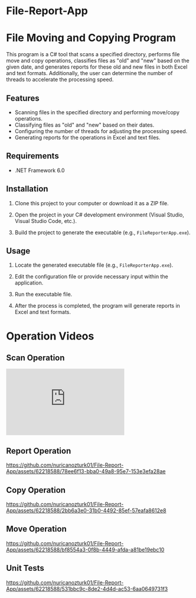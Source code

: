 # File-Report-App

# File Moving and Copying Program

This program is a C# tool that scans a specified directory, performs file move and copy operations, classifies files as "old" and "new" based on the given date, and generates reports for these old and new files in both Excel and text formats. Additionally, the user can determine the number of threads to accelerate the processing speed.

## Features

- Scanning files in the specified directory and performing move/copy operations.
- Classifying files as "old" and "new" based on their dates.
- Configuring the number of threads for adjusting the processing speed.
- Generating reports for the operations in Excel and text files.

## Requirements

- .NET Framework 6.0

## Installation

1. Clone this project to your computer or download it as a ZIP file.

2. Open the project in your C# development environment (Visual Studio, Visual Studio Code, etc.).

3. Build the project to generate the executable (e.g., `FileReporterApp.exe`).

## Usage

1. Locate the generated executable file (e.g., `FileReporterApp.exe`).

2. Edit the configuration file or provide necessary input within the application.

3. Run the executable file.

4. After the process is completed, the program will generate reports in Excel and text formats.



# Operation Videos

## Scan Operation

<iframe width="320" height="180" src="https://www.youtube.com/embed/y1Ku_CG-GQs?list=PLB80H1Af3NVqA4JzF1SPwp6OAhigt3s2F" title="scan converted" frameborder="0" allow="accelerometer; autoplay; clipboard-write; encrypted-media; gyroscope; picture-in-picture; web-share" allowfullscreen></iframe>

## Report Operation

https://github.com/nuricanozturk01/File-Report-App/assets/62218588/78ee6f13-bba0-49a8-95e7-153e3efa28ae


## Copy Operation

https://github.com/nuricanozturk01/File-Report-App/assets/62218588/2bb6a3e0-31b0-4492-85ef-57eafa8612e8


## Move Operation

https://github.com/nuricanozturk01/File-Report-App/assets/62218588/bf8554a3-0f8b-4449-afda-a81be19ebc10


## Unit Tests

https://github.com/nuricanozturk01/File-Report-App/assets/62218588/531bbc9c-8de2-4d4d-ac53-6aa0649731f3

